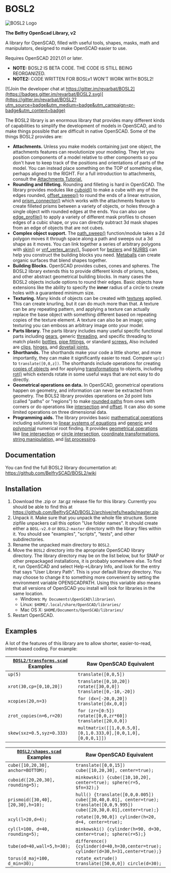 # BOSL2
![BOSL2 Logo](images/BOSL2logo.png)

**The Belfry OpenScad Library, v2**

A library for OpenSCAD, filled with useful tools, shapes, masks, math and manipulators, designed to make OpenSCAD easier to use.

Requires OpenSCAD 2021.01 or later.

- **NOTE:** BOSL2 IS BETA CODE.  THE CODE IS STILL BEING REORGANIZED.
- **NOTE2:** CODE WRITTEN FOR BOSLv1 WON'T WORK WITH BOSL2!

[![Join the developer chat at https://gitter.im/revarbat/BOSL2](https://badges.gitter.im/revarbat/BOSL2.svg)](https://gitter.im/revarbat/BOSL2?utm_source=badge&utm_medium=badge&utm_campaign=pr-badge&utm_content=badge)


The BOSL2 library is an enormous library that provides many different kinds of capabilities to simplify the development of models in OpenSCAD, and to make things possible that are difficult in native OpenSCAD.  Some of the things BOSL2 provides are:

* **Attachments.**  Unless you make models containing just one object, the attachments features can revolutionize your modeling.  They let you position components of a model relative to other components so you don't have to keep track of the positions and orientations of parts of the model.  You can instead place something on the TOP of something else, perhaps aligned to the RIGHT.  For a full introduction to attachments, consult the [Attachments Tutorial.](https://github.com/BelfrySCAD/BOSL2/wiki/Tutorial-Attachments)
* **Rounding and filleting.**  Rounding and filleting is hard in OpenSCAD.  The library provides modules like [cuboid()](https://github.com/BelfrySCAD/BOSL2/wiki/shapes3d.scad#module-cuboid) to make a cube with any of the edges rounded, [offset_sweep()](https://github.com/BelfrySCAD/BOSL2/wiki/rounding.scad#functionmodule-offset_sweep) to round the ends of a linear extrusion, and [prism_connector()](https://github.com/BelfrySCAD/BOSL2/wiki/rounding.scad#module-prism_connector) which works with the attachments feature to create filleted prisms between a variety of objects, or holes through a single object with rounded edges at the ends.  You can also use [edge_profile()](https://github.com/BelfrySCAD/BOSL2/wiki/attachments.scad#module-edge_profile) to apply a variety of different mask profiles to chosen edges of a cubic shape, or you can directly subtract 3d mask shapes from an edge of objects that are not cubes. 
* **Complex object support.**  The [path_sweep()](https://github.com/BelfrySCAD/BOSL2/wiki/skin.scad#functionmodule-path_sweep) function/module takes a 2d polygon moves it through space along a path and sweeps out a 3d shape as it moves.  You can link together a series of arbitrary polygons with [skin()](https://github.com/BelfrySCAD/BOSL2/wiki/skin.scad#functionmodule-skin) or [vnf_vertex_array().](https://github.com/BelfrySCAD/BOSL2/wiki/vnf.scad#functionmodule-vnf_vertex_array)  Support for [beziers](https://github.com/BelfrySCAD/BOSL2/wiki/beziers.scad) and [NURBS](https://github.com/BelfrySCAD/BOSL2/wiki/nurbs.scad) can help you construct the building blocks you need.  [Metaballs](https://github.com/BelfrySCAD/BOSL2/wiki/isosurface.scad#functionmodule-metaballs) can create organic surfaces that blend shapes together.  
* **Building Blocks.** OpenSCAD provides cubes, cones and spheres.  The BOSL2 library extends this to provide different kinds of prisms, tubes, and other abstract geometrical building blocks. In many cases the BOSL2 objects include options to round their edges.  Basic objects have extensions like the ability to specify the **inner** radius of a circle to create holes with a guaranteed minimum size.  
* **Texturing.**  Many kinds of objects can be created with [textures](https://github.com/BelfrySCAD/BOSL2/wiki/skin.scad#section-texturing) applied.  This can create knurling, but it can do much more than that.  A texture can be any repeating pattern, and applying a texture can actually replace the base object with something different based on repeating copies of the texture element.  A texture can also be an image; using texturing you can emboss an arbitrary image onto your model. 
* **Parts library.**  The parts library includes many useful specific functional parts including [gears](https://github.com/BelfrySCAD/BOSL2/wiki/gears.scad), generic [threading](https://github.com/BelfrySCAD/BOSL2/wiki/threading.scad#section-generic-threading), and specific threading to match plastic [bottles](https://github.com/BelfrySCAD/BOSL2/wiki/bottlecaps.scad), [pipe fittings](https://github.com/BelfrySCAD/BOSL2/wiki/threading.scad#module-npt_threaded_rod), or standard [screws.](https://github.com/BelfrySCAD/BOSL2/wiki/screws.scad)  Also included are [clips](https://github.com/BelfrySCAD/BOSL2/wiki/joiners.scad#section-tension-clips), [hinges](https://github.com/BelfrySCAD/BOSL2/wiki/hinges.scad), and [dovetail joints.](https://github.com/BelfrySCAD/BOSL2/wiki/joiners.scad#section-dovetails)
* **Shorthands.** The shorthands make your code a little shorter, and more importantly, they can make it significantly easier to read.  Compare `up(z)` to `translate([0,0,z])`.  The shorthands include operations for creating [copies of objects](https://github.com/BelfrySCAD/BOSL2/wiki/distributors.scad) and for applying [transformations](https://github.com/BelfrySCAD/BOSL2/wiki/transforms.scad) to objects, including [rot()](https://github.com/BelfrySCAD/BOSL2/wiki/transforms.scad#functionmodule-rot) which extends rotate in some useful ways that are not easy to do directly. 
* **Geometrical operations on data.**  In OpenSCAD, geometrical operations happen on geometry, and information can never be extracted from geometry.  The BOLS2 library provides operations on 2d point lists (called "paths" or "regions") to make [rounded paths](https://github.com/BelfrySCAD/BOSL2/wiki/rounding.scad#function-round_corners) from ones with corners or do operations like [intersection](https://github.com/BelfrySCAD/BOSL2/wiki/regions.scad#functionmodule-intersection) and [offset](https://github.com/BelfrySCAD/BOSL2/wiki/regions.scad#function-offset).  It can also do some limited operations on three dimensional data.
* **Programming aids.** The library provides basic [mathematical operations](https://github.com/BelfrySCAD/BOSL2/wiki/math.scad) including solutions to [linear systems of equations](https://github.com/BelfrySCAD/BOSL2/wiki/linalg.scad#function-linear_solve) and [generic](https://github.com/BelfrySCAD/BOSL2/wiki/math.scad#function-root_find) and [polynomial](https://github.com/BelfrySCAD/BOSL2/wiki/math.scad#function-real_roots) numerical root finding.  It provides [geometrical operations](https://github.com/BelfrySCAD/BOSL2/wiki/geometry.scad) like [line intersection](https://github.com/BelfrySCAD/BOSL2/wiki/geometry.scad#function-line_intersection) or [circle intersection](https://github.com/BelfrySCAD/BOSL2/wiki/geometry.scad#function-circle_circle_intersection), [coordinate transformations](https://github.com/BelfrySCAD/BOSL2/wiki/coords.scad), [string manipulation,](https://github.com/BelfrySCAD/BOSL2/wiki/strings.scad) and [list processing](https://github.com/BelfrySCAD/BOSL2/wiki/lists.scad).   


## Documentation

You can find the full BOSL2 library documentation at: https://github.com/BelfrySCAD/BOSL2/wiki


## Installation

1. Download the .zip or .tar.gz release file for this library.  Currently you should be able to find this at https://github.com/BelfrySCAD/BOSL2/archive/refs/heads/master.zip
2. Unpack it. Make sure that you unpack the whole file structure. Some zipfile unpackers call this option "Use folder names". It should create either a `BOSL-v2.0` or `BOSL2-master` directory with the library files within it.  You should see "examples", "scripts", "tests", and other subdirectories.
3. Rename the unpacked main directory to `BOSL2`.
4. Move the `BOSL2` directory into the apropriate OpenSCAD library directory.  The library directory may be on the list below, but for SNAP or other prepackaged installations, it is probably somewhere else.  To find it, run OpenSCAD and select Help&rarr;Library Info, and look for the entry that says "User Library Path".  This is your default library directory.  You may choose to change it to something more convenient by setting the environment variable OPENSCADPATH.  Using this variable also means that all versions of OpenSCAD you install will look for libraries in the same location.  
    - Windows: `My Documents\OpenSCAD\libraries\`
    - Linux: `$HOME/.local/share/OpenSCAD/libraries/`
    - Mac OS X: `$HOME/Documents/OpenSCAD/libraries/`
5. Restart OpenSCAD.


## Examples
A lot of the features of this library are to allow shorter, easier-to-read, intent-based coding.  For example:

[`BOSL2/transforms.scad`](https://github.com/BelfrySCAD/BOSL2/wiki/transforms.scad) Examples | Raw OpenSCAD Equivalent
------------------------------- | -------------------------------
`up(5)`                         | `translate([0,0,5])`
`xrot(30,cp=[0,10,20])`         | `translate([0,10,20]) rotate([30,0,0]) translate([0,-10,-20])`
`xcopies(20,n=3)`               | `for (dx=[-20,0,20]) translate([dx,0,0])`
`zrot_copies(n=6,r=20)`         | `for (zr=[0:5]) rotate([0,0,zr*60]) translate([20,0,0])`
`skew(sxz=0.5,syz=0.333)`       | `multmatrix([[1,0,0.5,0],[0,1,0.333,0],[0,0,1,0],[0,0,0,1]])`

[`BOSL2/shapes.scad`](https://github.com/BelfrySCAD/BOSL2/wiki/shapes3d.scad) Examples | Raw OpenSCAD Equivalent
---------------------------------- | -------------------------------
`cube([10,20,30], anchor=BOTTOM);` | `translate([0,0,15]) cube([10,20,30], center=true);`
`cuboid([20,20,30], rounding=5);`  | `minkowski() {cube([10,10,20], center=true); sphere(r=5, $fn=32);}`
`prismoid([30,40],[20,30],h=10);`  | `hull() {translate([0,0,0.005]) cube([30,40,0.01], center=true); translate([0,0,9.995]) cube([20,30,0.01],center=true);}`
`xcyl(l=20,d=4);`                  | `rotate([0,90,0]) cylinder(h=20, d=4, center=true);`
`cyl(l=100, d=40, rounding=5);`    | `minkowski() {cylinder(h=90, d=30, center=true); sphere(r=5);}`
`tube(od=40,wall=5,h=30);`         | `difference() {cylinder(d=40,h=30,center=true); cylinder(d=30,h=31,center=true);}`
`torus(d_maj=100, d_min=30);`      | `rotate_extrude() translate([50,0,0]) circle(d=30);`


